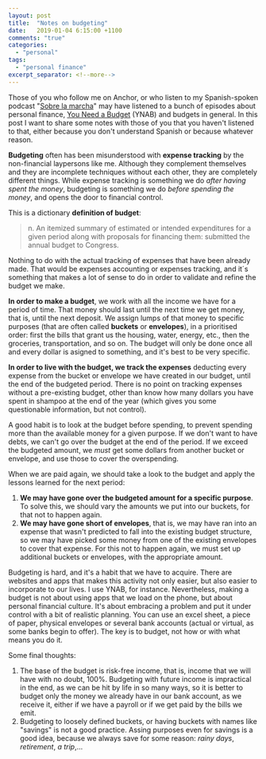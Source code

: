 ```yaml
---
layout: post
title:  "Notes on budgeting"
date:   2019-01-04 6:15:00 +1100
comments: "true"
categories:
  - "personal"
tags: 
  - "personal finance"
excerpt_separator: <!--more-->
---
```

Those of you who follow me on Anchor, or who listen to my Spanish-spoken podcast "[Sobre la marcha](https://anchor.fm/gvisoc)" may have listened to a bunch of episodes about personal finance, [You Need a Budget](https://www.youneedabudget.com/) (YNAB) and budgets in general. In this post I want to share some notes with those of you that you haven't listened to that, either because you don't understand Spanish or because whatever reason.
<!--more-->

**Budgeting** often has been misunderstood with **expense tracking** by the non-financial laypersons like me. Although they complement themselves and they are incomplete techniques without each other, they are completely different things. While expense tracking is something we do *after having spent the money*, budgeting is something we do *before spending the money*, and opens the door to financial control.

This is a dictionary **definition of budget**:
> n.   An itemized summary of estimated or intended expenditures for 
> a given period along with proposals for financing them: submitted 
> the annual budget to Congress.

Nothing to do with the actual tracking of expenses that have been already made. That would be expenses accounting or expenses tracking, and it´s something that makes a lot of sense to do in order to validate and refine the budget we make.

**In order to make a budget**, we work with all the income we have for a period of time. That money should last until the next time we get money, that is, until the next deposit. We assign lumps of that money to specific purposes (that are often called **buckets** or **envelopes**), in a prioritised order: first the bills that grant us the housing, water, energy, etc., then the groceries, transportation, and so on. The budget will only be done once all and every dollar is asigned to something, and it's best to be very specific.

**In order to live with the budget, we track the expenses** deducting every expense from the bucket or envelope we have created in our budget, until the end of the budgeted period. There is no point on tracking expenses without a pre-existing budget, other than know how many dollars you have spent in shampoo at the end of the year (which gives you some questionable information, but not control).

A good habit is to look at the budget before spending, to prevent spending more than the available money for a given purpose. If we don't want to have debts, we can't go over the budget at the end of the period. If we exceed the budgeted amount, we *must* get some dollars from another bucket or envelope, and use those to cover the overspending.  

When we are paid again, we should take a look to the budget and apply the lessons learned for the next period:

1. **We may have gone over the budgeted amount for a specific purpose**. To solve this, we should vary the amounts we put into our buckets, for that not to happen again.
2. **We may have gone short of envelopes**, that is, we may have ran into an expense that wasn't predicted to fall into the existing budget structure, so we may have picked some money from one of the existing envelopes to cover that expense. For this not to happen again, we must set up additional buckets or envelopes, with the appropriate amount.

Budgeting is hard, and it's a habit that we have to acquire. There are websites and apps that makes this activity not only easier, but also easier to incorporate to our lives. I use YNAB, for instance. Nevertheless, making a budget is not about using apps that we load on the phone, but about personal financial culture. It's about embracing a problem and put it under control with a bit of realistic planning. You can use an excel sheet, a piece of paper, physical envelopes or several bank accounts (actual or virtual, as some banks begin to offer). The key is to budget, not how or with what means you do it. 

Some final thoughts:

1. The base of the budget is risk-free income, that is, income that we will have with no doubt, 100%. Budgeting with future income is impractical in the end, as we can be hit by life in so many ways, so it is better to budget only the money we already have in our bank account, as we receive it, either if we have a payroll or if we get paid by the bills we emit.
2. Budgeting to loosely defined buckets, or having buckets with names like "savings" is not a good practice. Assing purposes even for savings is a good idea, because we always save for some reason: *rainy days*, *retirement*, *a trip*,...